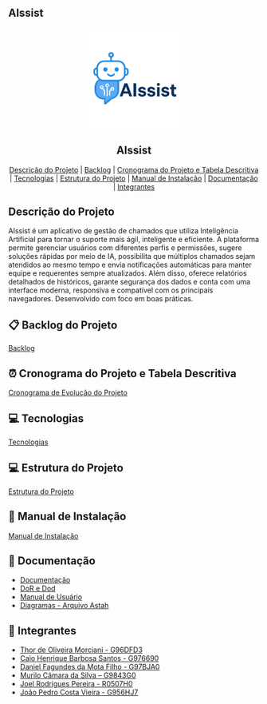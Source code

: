 ## AIssist
<p align="center">
    <img src="Frontend/AIssist/src/assets/logo.png" alt="logo da AIssist" width="200">
    <h2 align="center"> AIssist</h2>
</p>

<p align="center">
    <a href="#descricao">Descrição do Projeto</a> |
    <a href="#backlog">Backlog</a> |
    <a href="#cronograma">Cronograma do Projeto e Tabela Descritiva</a> |
    <a href="#tecnologias">Tecnologias</a> |
    <a href="#estrutura">Estrutura do Projeto</a> |
    <a href="#manual">Manual de Instalação</a> |
    <a href="#documentacao">Documentação</a> |
    <a href="#integrantes">Integrantes</a>
</p>

## Descrição do Projeto <a id="descricao"></a>
AIssist é um aplicativo de gestão de chamados que utiliza Inteligência Artificial para tornar o suporte mais ágil, inteligente e eficiente. A plataforma permite gerenciar usuários com diferentes perfis e permissões, sugere soluções rápidas por meio de IA, possibilita que múltiplos chamados sejam atendidos ao mesmo tempo e envia notificações automáticas para manter equipe e requerentes sempre atualizados. Além disso, oferece relatórios detalhados de históricos, garante segurança dos dados e conta com uma interface moderna, responsiva e compatível com os principais navegadores. Desenvolvido com foco em boas práticas.


## 📋 Backlog do Projeto <a id="backlog"></a>
[Backlog](./docs/UserStories.txt)


## ⏰ Cronograma do Projeto e Tabela Descritiva <a id="cronograma"></a>
[Cronograma de Evolução do Projeto](./docs/Cronograma%20de%20Evolução%20do%20Projeto.md)


## 💻 Tecnologias <a id="tecnologias"></a>
[Tecnologias](./docs/Tecnologias%20Utilizadas.md)


## 💻 Estrutura do Projeto <a id="estrutura"></a>
[Estrutura do Projeto]("#")


## 📖 Manual de Instalação <a id="manual"></a>
[Manual de Instalação](./docs/Manual%20de%20Instalação.md)


## 📘 Documentação <a id="documentacao"></a>
- [Documentação](https://unipead-my.sharepoint.com/:w:/g/personal/joao_vieira75_aluno_unip_br/EXikynN4GyZIkhTWs8CUuK8BK8ApoRWmykvJNajCrVFXSQ?e=dMWA0k)
- [DoR e Dod](./docs/DoR%20e%20DoD.md)
- [Manual de Usuário](https://unipead-my.sharepoint.com/:w:/g/personal/daniel_filho61_aluno_unip_br/EeOTMdP0rnpOjn8n3VssFygBS6kaeWJOqZoovDanRrRUyw?e=94Q8bQ)
- [Diagramas - Arquivo Astah](./docs/CasoDeUsoPIM.asta)


## 👥 Integrantes <a id="integrantes"></a>

- [Thor de Oliveira Morciani - G96DFD3](https://github.com/ThorMorciani)
- [Caio Henrique Barbosa Santos - G976690](https://github.com/CaioHennrique)
- [Daniel Fagundes da Mota Filho - G97BJA0](https://github.com/DANFAGUNDES0)
- [Murilo Câmara da Silva – G9843G0](https://github.com/MuriloCSilva)
- [Joel Rodrigues Pereira - R0507H0](https://github.com/JoelRP00)
- [João Pedro Costa Vieira - G956HJ7](https://github.com/JoaoPcvv)



